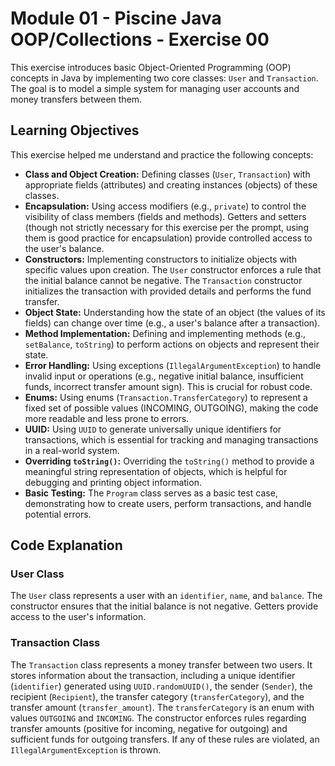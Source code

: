 # Module 01 - Piscine Java OOP/Collections - Exercise 00

This exercise introduces basic Object-Oriented Programming (OOP) concepts in Java by implementing two core classes: `User` and `Transaction`.  The goal is to model a simple system for managing user accounts and money transfers between them.

## Learning Objectives

This exercise helped me understand and practice the following concepts:

* **Class and Object Creation:** Defining classes (`User`, `Transaction`) with appropriate fields (attributes) and creating instances (objects) of these classes.
* **Encapsulation:**  Using access modifiers (e.g., `private`) to control the visibility of class members (fields and methods).  Getters and setters (though not strictly necessary for this exercise per the prompt, using them is good practice for encapsulation) provide controlled access to the user's balance.
* **Constructors:** Implementing constructors to initialize objects with specific values upon creation.  The `User` constructor enforces a rule that the initial balance cannot be negative. The `Transaction` constructor initializes the transaction with provided details and performs the fund transfer.
* **Object State:**  Understanding how the state of an object (the values of its fields) can change over time (e.g., a user's balance after a transaction).
* **Method Implementation:** Defining and implementing methods (e.g., `setBalance`, `toString`) to perform actions on objects and represent their state.
* **Error Handling:** Using exceptions (`IllegalArgumentException`) to handle invalid input or operations (e.g., negative initial balance, insufficient funds, incorrect transfer amount sign). This is crucial for robust code.
* **Enums:** Using enums (`Transaction.TransferCategory`) to represent a fixed set of possible values (INCOMING, OUTGOING), making the code more readable and less prone to errors.
* **UUID:** Using `UUID` to generate universally unique identifiers for transactions, which is essential for tracking and managing transactions in a real-world system.
* **Overriding `toString()`:** Overriding the `toString()` method to provide a meaningful string representation of objects, which is helpful for debugging and printing object information.
* **Basic Testing:** The `Program` class serves as a basic test case, demonstrating how to create users, perform transactions, and handle potential errors.

## Code Explanation

### User Class

The `User` class represents a user with an `identifier`, `name`, and `balance`. The constructor ensures that the initial balance is not negative. Getters provide access to the user's information.

### Transaction Class

The `Transaction` class represents a money transfer between two users. It stores information about the transaction, including a unique identifier (`identifier`) generated using `UUID.randomUUID()`, the sender (`Sender`), the recipient (`Recipient`), the transfer category (`transferCategory`), and the transfer amount (`transfer_amount`). The `transferCategory` is an enum with values `OUTGOING` and `INCOMING`.  The constructor enforces rules regarding transfer amounts (positive for incoming, negative for outgoing) and sufficient funds for outgoing transfers. If any of these rules are violated, an `IllegalArgumentException` is thrown.

